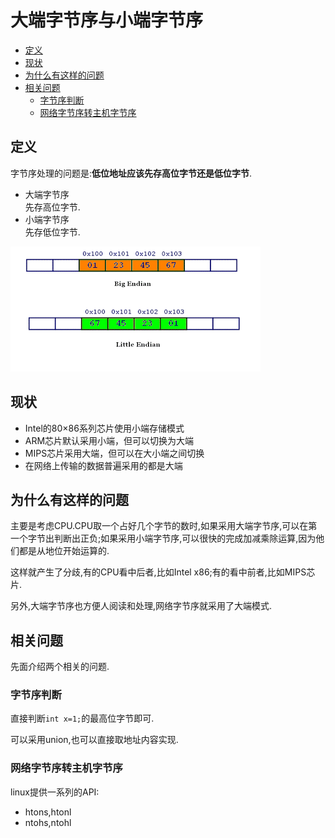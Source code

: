 大端字节序与小端字节序
===

<!-- TOC -->

- [定义](#定义)
- [现状](#现状)
- [为什么有这样的问题](#为什么有这样的问题)
- [相关问题](#相关问题)
	- [字节序判断](#字节序判断)
	- [网络字节序转主机字节序](#网络字节序转主机字节序)

<!-- /TOC -->
## 定义

字节序处理的问题是:**低位地址应该先存高位字节还是低位字节**.

* 大端字节序  
  先存高位字节.
* 小端字节序  
  先存低位字节.

![](big-little-endianess.gif)

## 现状

* Intel的80×86系列芯片使用小端存储模式
* ARM芯片默认采用小端，但可以切换为大端
* MIPS芯片采用大端，但可以在大小端之间切换
* 在网络上传输的数据普遍采用的都是大端

## 为什么有这样的问题

主要是考虑CPU.CPU取一个占好几个字节的数时,如果采用大端字节序,可以在第一个字节出判断出正负;如果采用小端字节序,可以很快的完成加减乘除运算,因为他们都是从地位开始运算的.

这样就产生了分歧,有的CPU看中后者,比如Intel x86;有的看中前者,比如MIPS芯片.

另外,大端字节序也方便人阅读和处理,网络字节序就采用了大端模式.

## 相关问题

先面介绍两个相关的问题.

### 字节序判断

直接判断```int x=1;```的最高位字节即可.

可以采用union,也可以直接取地址内容实现.

### 网络字节序转主机字节序


linux提供一系列的API:  
* htons,htonl
* ntohs,ntohl

